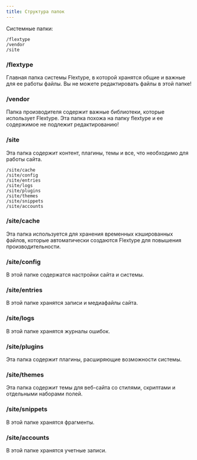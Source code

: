 ```yaml
---
title: Структура папок
---
```


Системные папки:

    /flextype
    /vendor
    /site


### /flextype

Главная папка системы Flextype, в которой хранятся общие и важные для ее работы файлы. Вы не можете редактировать файлы в этой папке!

### /vendor

Папка производителя содержит важные библиотеки, которые использует Flextype. Эта папка похожа на папку flextype и ее содержимое не подлежит редактированию!

### /site

Эта папка содержит контент, плагины, темы и все, что необходимо для работы сайта.

    /site/cache
    /site/config
    /site/entries
    /site/logs
    /site/plugins
    /site/themes
    /site/snippets
    /site/aсcounts


### /site/cache

Эта папка используется для хранения временных кэшированных файлов, которые автоматически создаются Flextype для повышения производительности.

### /site/config

В этой папке содержатся настройки сайта и системы.

### /site/entries

В этой папке хранятся записи и медиафайлы сайта.

### /site/logs

В этой папке хранятся журналы ошибок.

### /site/plugins

Эта папка содержит плагины, расширяющие возможности системы.

### /site/themes

Эта папка содержит темы для веб-сайта со стилями, скриптами и отдельными наборами полей.

### /site/snippets

В этой папке хранятся фрагменты.

### /site/aсcounts

В этой папке хранятся учетные записи.